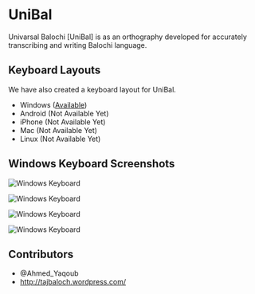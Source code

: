 UniBal
======

Univarsal Balochi [UniBal] is as an orthography developed for accurately transcribing and writing Balochi language.

Keyboard Layouts
---
  We have also created a keyboard layout for UniBal.
  
- Windows ([Available](https://github.com/JeyKeu/UniBal/releases/tag/v1.1))
- Android (Not Available Yet)
- iPhone (Not Available Yet)
- Mac (Not Available Yet)
- Linux (Not Available Yet)

Windows Keyboard Screenshots
---

![Windows Keyboard](http://projects.junaidbaloch.com/unibal/images/windows/UniBal.jpg "Windows Keyboard Default State")

![Windows Keyboard](http://projects.junaidbaloch.com/unibal/images/windows/UniBalShft.jpg "Windows Keyboard Shift State")

![Windows Keyboard](http://projects.junaidbaloch.com/unibal/images/windows/UniBalAltGr.jpg "Windows Keyboard AltGr/Left Ctl+Alt/[ State")

![Windows Keyboard](http://projects.junaidbaloch.com/unibal/images/windows/UniBalShftAltGr.jpg "Windows Keyboard Shift AltGr/Left Ctl+Alt/[ State")

Contributors
---

- @Ahmed_Yaqoub 
- http://tajbaloch.wordpress.com/

